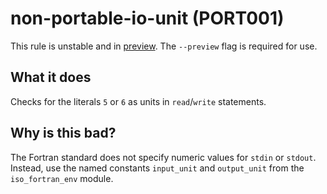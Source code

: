 # non-portable-io-unit (PORT001)
This rule is unstable and in [preview](../preview.md). The `--preview` flag is required for use.

## What it does
Checks for the literals `5` or `6` as units in `read`/`write` statements.

## Why is this bad?
The Fortran standard does not specify numeric values for `stdin` or
`stdout`. Instead, use the named constants `input_unit` and `output_unit`
from the `iso_fortran_env` module.